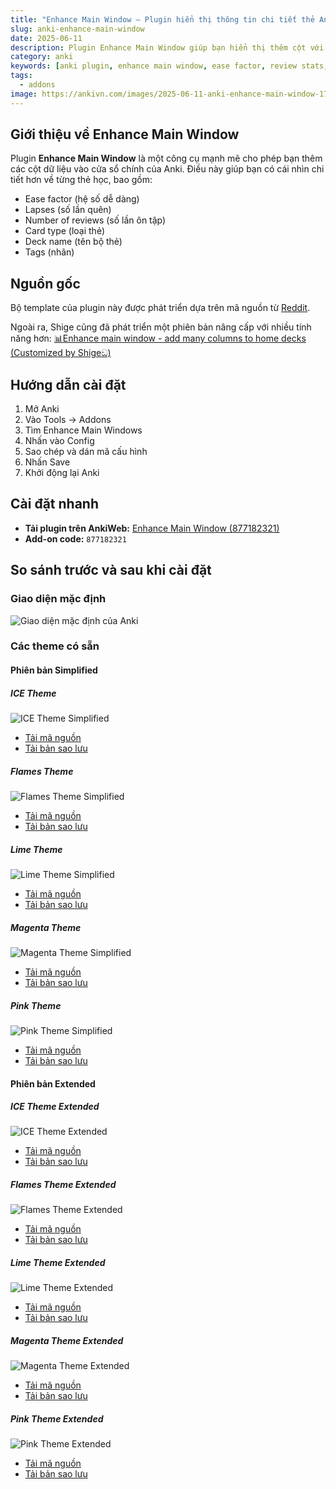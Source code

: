 ```yaml
---
title: "Enhance Main Window – Plugin hiển thị thông tin chi tiết thẻ Anki"
slug: anki-enhance-main-window
date: 2025-06-11
description: Plugin Enhance Main Window giúp bạn hiển thị thêm cột với thông tin chi tiết như số lần lặp lại, thẻ đã học, ease, lapses trong giao diện chính của Anki.
category: anki
keywords: [anki plugin, enhance main window, ease factor, review stats, anki columns, anki addon]
tags:
  - addons
image: https://ankivn.com/images/2025-06-11-anki-enhance-main-window-1749613378917.webp
---
```


<!--truncate-->

## Giới thiệu về Enhance Main Window

Plugin **Enhance Main Window** là một công cụ mạnh mẽ cho phép bạn thêm các cột dữ liệu vào cửa sổ chính của Anki. Điều này giúp bạn có cái nhìn chi tiết hơn về từng thẻ học, bao gồm:

* Ease factor (hệ số dễ dàng)
* Lapses (số lần quên)
* Number of reviews (số lần ôn tập)
* Card type (loại thẻ)
* Deck name (tên bộ thẻ)
* Tags (nhãn)

## Nguồn gốc

Bộ template của plugin này được phát triển dựa trên mã nguồn từ [Reddit](https://www.reddit.com/r/Anki/comments/ffegh2/some_themes_for_enhance_main_window/).

Ngoài ra, Shige cũng đã phát triển một phiên bản nâng cấp với nhiều tính năng hơn: [📊Enhance main window - add many columns to home decks (Customized by Shigeඞ)](https://ankiweb.net/shared/info/911023479)

## Hướng dẫn cài đặt

1. Mở Anki
2. Vào Tools -> Addons
3. Tìm Enhance Main Windows
4. Nhấn vào Config
5. Sao chép và dán mã cấu hình
6. Nhấn Save
7. Khởi động lại Anki

## Cài đặt nhanh

- **Tải plugin trên AnkiWeb:** [Enhance Main Window (877182321)](https://ankiweb.net/shared/info/877182321)
- **Add-on code:** `877182321`

## So sánh trước và sau khi cài đặt

### Giao diện mặc định

![Giao diện mặc định của Anki](../../static/images/2025-06-11-anki-enhance-main-window-1749613460884.webp)

### Các theme có sẵn

#### Phiên bản Simplified

##### ICE Theme
![ICE Theme Simplified](../../static/images/2025-06-11-anki-enhance-main-window-1749613663082.webp)

* [Tải mã nguồn](https://raw.githubusercontent.com/b3nj5m1n/enhancemainwindowthemes/master/frozen_simplified.json)
* [Tải bản sao lưu](https://drive.google.com/open?id=1vP4dG8irFIlO4AHzBrYWnA_jd38ygj8X&usp=drive_fs)

##### Flames Theme
![Flames Theme Simplified](../../static/images/2025-06-11-anki-enhance-main-window-1749613764756.webp)

* [Tải mã nguồn](https://raw.githubusercontent.com/b3nj5m1n/enhancemainwindowthemes/master/fire_simplified.json)
* [Tải bản sao lưu](https://drive.google.com/open?id=1jy6vRxhY_UC0WTAZKk82X6irEcbHnfBr&usp=drive_fs)

##### Lime Theme
![Lime Theme Simplified](../../static/images/2025-06-11-anki-enhance-main-window-1749613793529.webp)

* [Tải mã nguồn](https://raw.githubusercontent.com/b3nj5m1n/enhancemainwindowthemes/master/lime_simplified.json)
* [Tải bản sao lưu](https://drive.google.com/open?id=1aMuxuIZpStcgcWEj55Vw1qDfCYHHz9xQ&usp=drive_fs)

##### Magenta Theme
![Magenta Theme Simplified](../../static/images/2025-06-11-anki-enhance-main-window-1749613813292.webp)

* [Tải mã nguồn](https://raw.githubusercontent.com/b3nj5m1n/enhancemainwindowthemes/master/magenta_simplified.json)
* [Tải bản sao lưu](https://drive.google.com/open?id=1QX6wy8s1pxoJC576kfSj6NY7CW7OKrUg&usp=drive_fs)

##### Pink Theme
![Pink Theme Simplified](../../static/images/2025-06-11-anki-enhance-main-window-1749613837617.webp)

* [Tải mã nguồn](https://raw.githubusercontent.com/b3nj5m1n/enhancemainwindowthemes/master/pinky_simplified.json)
* [Tải bản sao lưu](https://drive.google.com/open?id=1JFPdp_eozFAfCtpy8XkW_uqrmFLgMXK8&usp=drive_fs)

#### Phiên bản Extended

##### ICE Theme Extended
![ICE Theme Extended](../../static/images/2025-06-11-anki-enhance-main-window-1749613378917.webp)

* [Tải mã nguồn](https://raw.githubusercontent.com/b3nj5m1n/enhancemainwindowthemes/master/frozen_extended.json)
* [Tải bản sao lưu](https://drive.google.com/open?id=1sU0fJzXHTxuHQTr_YXSXY5hgG_VVSgKj&usp=drive_fs)

##### Flames Theme Extended
![Flames Theme Extended](../../static/images/2025-06-11-anki-enhance-main-window-1749613756157.webp)

* [Tải mã nguồn](https://raw.githubusercontent.com/b3nj5m1n/enhancemainwindowthemes/master/fire_extended.json)
* [Tải bản sao lưu](https://drive.google.com/open?id=1yBLKpATSnCPSltgx0fVIPVEPKDKGyuP6&usp=drive_fs)

##### Lime Theme Extended
![Lime Theme Extended](../../static/images/2025-06-11-anki-enhance-main-window-1749613786467.webp)

* [Tải mã nguồn](https://raw.githubusercontent.com/b3nj5m1n/enhancemainwindowthemes/master/lime_extended.json)
* [Tải bản sao lưu](https://drive.google.com/open?id=1Jx-NKogp_wQsnRfEtbvgT8hzBpZ9KDHc&usp=drive_fs)

##### Magenta Theme Extended
![Magenta Theme Extended](../../static/images/2025-06-11-anki-enhance-main-window-1749613802805.webp)

* [Tải mã nguồn](https://raw.githubusercontent.com/b3nj5m1n/enhancemainwindowthemes/master/magenta_extended.json)
* [Tải bản sao lưu](https://drive.google.com/open?id=18pmu_5yxXcvNtFyKenHknOhowzNnAI99&usp=drive_fs)

##### Pink Theme Extended
![Pink Theme Extended](../../static/images/2025-06-11-anki-enhance-main-window-1749613826515.webp)

* [Tải mã nguồn](https://raw.githubusercontent.com/b3nj5m1n/enhancemainwindowthemes/master/pinky_extended.json)
* [Tải bản sao lưu](https://drive.google.com/open?id=1LXSO5VA1gB6LS3Lsy0g8wouDbULJ2Zbu&usp=drive_fs)